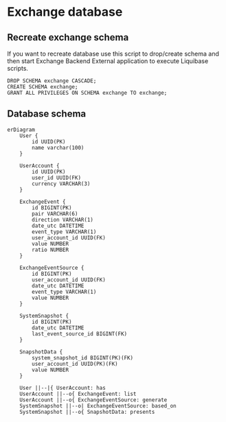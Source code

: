 # Exchange database

## Recreate exchange schema

If you want to recreate database use this script to drop/create schema and then start Exchange
Backend External application to execute Liquibase scripts.

```shell
DROP SCHEMA exchange CASCADE;
CREATE SCHEMA exchange;
GRANT ALL PRIVILEGES ON SCHEMA exchange TO exchange;
```

## Database schema

```mermaid
erDiagram
    User {
        id UUID(PK)
        name varchar(100)
    }

    UserAccount {
        id UUID(PK)
        user_id UUID(FK)
        currency VARCHAR(3)
    }

    ExchangeEvent {
        id BIGINT(PK)
        pair VARCHAR(6)
        direction VARCHAR(1)
        date_utc DATETIME
        event_type VARCHAR(1)
        user_account_id UUID(FK)
        value NUMBER
        ratio NUMBER
    }

    ExchangeEventSource {
        id BIGINT(PK)
        user_account_id UUID(FK)
        date_utc DATETIME
        event_type VARCHAR(1)
        value NUMBER
    }

    SystemSnapshot {
        id BIGINT(PK)
        date_utc DATETIME
        last_event_source_id BIGINT(FK)
    }

    SnapshotData {
        system_snapshot_id BIGINT(PK)(FK)
        user_account_id UUID(PK)(FK)
        value NUMBER
    }

    User ||--|{ UserAccount: has
    UserAccount ||--o{ ExchangeEvent: list
    UserAccount ||--o{ ExchangeEventSource: generate
    SystemSnapshot ||--o| ExchangeEventSource: based_on
    SystemSnapshot ||--o{ SnapshotData: presents

```